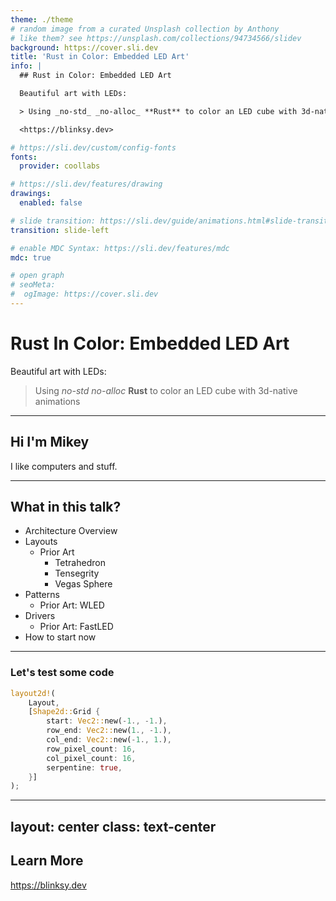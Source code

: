 ```yaml
---
theme: ./theme
# random image from a curated Unsplash collection by Anthony
# like them? see https://unsplash.com/collections/94734566/slidev
background: https://cover.sli.dev
title: 'Rust in Color: Embedded LED Art'
info: |
  ## Rust in Color: Embedded LED Art

  Beautiful art with LEDs:

  > Using _no-std_ _no-alloc_ **Rust** to color an LED cube with 3d-native animations

  <https://blinksy.dev>

# https://sli.dev/custom/config-fonts
fonts:
  provider: coollabs

# https://sli.dev/features/drawing
drawings:
  enabled: false

# slide transition: https://sli.dev/guide/animations.html#slide-transitions
transition: slide-left

# enable MDC Syntax: https://sli.dev/features/mdc
mdc: true

# open graph
# seoMeta:
#  ogImage: https://cover.sli.dev
---
```


# Rust In Color: Embedded LED Art

Beautiful art with LEDs:

> Using _no-std_ _no-alloc_ **Rust** to color an LED cube with 3d-native animations

<div class="abs-br m-6 text-xl">
  <a href="https://github.com/ahdinosaur/rustforge-2025-rust-in-color" target="_blank" class="slidev-icon-btn">
    <carbon:logo-github />
  </a>
</div>

<!--
Slide notes?
-->

---

## Hi I'm Mikey

I like computers and stuff.

<!--
-->

---

## What in this talk?

- Architecture Overview
- Layouts
  - Prior Art
    - Tetrahedron
    - Tensegrity
    - Vegas Sphere
- Patterns
  - Prior Art: WLED
- Drivers
  - Prior Art: FastLED
- How to start now

---

### Let's test some code

```rust
layout2d!(
    Layout,
    [Shape2d::Grid {
        start: Vec2::new(-1., -1.),
        row_end: Vec2::new(1., -1.),
        col_end: Vec2::new(-1., 1.),
        row_pixel_count: 16,
        col_pixel_count: 16,
        serpentine: true,
    }]
);
```

---
layout: center
class: text-center
---

## Learn More

<https://blinksy.dev>

<PoweredBySlidev mt-10 />
